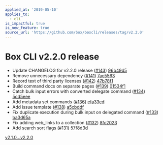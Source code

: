 ```yaml
---
applied_at: '2019-05-10'
applies_to:
  - cli
is_impactful: true
is_new_feature: true
source_url: 'https://github.com/box/boxcli/releases/tag/v2.2.0'
---
```


# Box CLI v2.2.0 release

- Update CHANGELOG for v2.2.0 release ([#143](https://github.com/box/boxcli/pull/143))  [96b49d5](https://github.com/box/boxcli/commit/96b49d5)
- Remove unnecessary dependency ([#141](https://github.com/box/boxcli/pull/141))  [7ac5563](https://github.com/box/boxcli/commit/7ac5563)
- Record text of third party licenses ([#142](https://github.com/box/boxcli/pull/142))  [47b78f1](https://github.com/box/boxcli/commit/47b78f1)
- Build command docs on separate pages ([#139](https://github.com/box/boxcli/pull/139))  [01534f1](https://github.com/box/boxcli/commit/01534f1)
- Catch bulk input errors with converted delegate command ([#134](https://github.com/box/boxcli/pull/134))  [5cd5eee](https://github.com/box/boxcli/commit/5cd5eee)
- Add metadata set commands ([#136](https://github.com/box/boxcli/pull/136))  [efa33ed](https://github.com/box/boxcli/commit/efa33ed)
- Add issue template ([#138](https://github.com/box/boxcli/pull/138))  [a5cbddf](https://github.com/box/boxcli/commit/a5cbddf)
- Fix duplicate execution during bulk input on delegated command ([#133](https://github.com/box/boxcli/pull/133))  [ba3d65a](https://github.com/box/boxcli/commit/ba3d65a)
- Fix adding web_links to a collection ([#132](https://github.com/box/boxcli/pull/132))  [8fc2023](https://github.com/box/boxcli/commit/8fc2023)
- Add search sort flags ([#131](https://github.com/box/boxcli/pull/131))  [57f8d3d](https://github.com/box/boxcli/commit/57f8d3d)

[v2.1.0...v2.2.0](https://github.com/box/boxcli/compare/v2.1.0...v2.2.0)